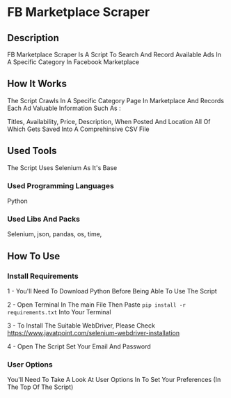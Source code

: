 # FB Marketplace Scraper

## Description

FB Marketplace Scraper Is A Script To Search And Record Available Ads In A Specific Category In Facebook Marketplace

## How It Works 

The Script Crawls In A Specific Category Page In Marketplace And Records Each Ad Valuable Information
Such As :

Titles, Availability, Price, Description, When Posted And Location
All Of Which Gets Saved Into A Comprehinsive CSV File

## Used Tools

The Script Uses Selenium As It's Base

### Used Programming Languages

Python

### Used Libs And Packs

Selenium, json, pandas, os, time,

## How To Use 

### Install Requirements

1 - You'll Need To Download Python Before Being Able To Use The Script

2 - Open Terminal In The main File Then Paste ```pip install -r requirements.txt``` Into Your Terminal

3 - To Install The Suitable WebDriver, Please Check https://www.javatpoint.com/selenium-webdriver-installation

4 - Open The Script Set Your Email And Password 

### User Options

You'll Need To Take A Look At User Options In To Set Your Preferences (In The Top Of The Script)
